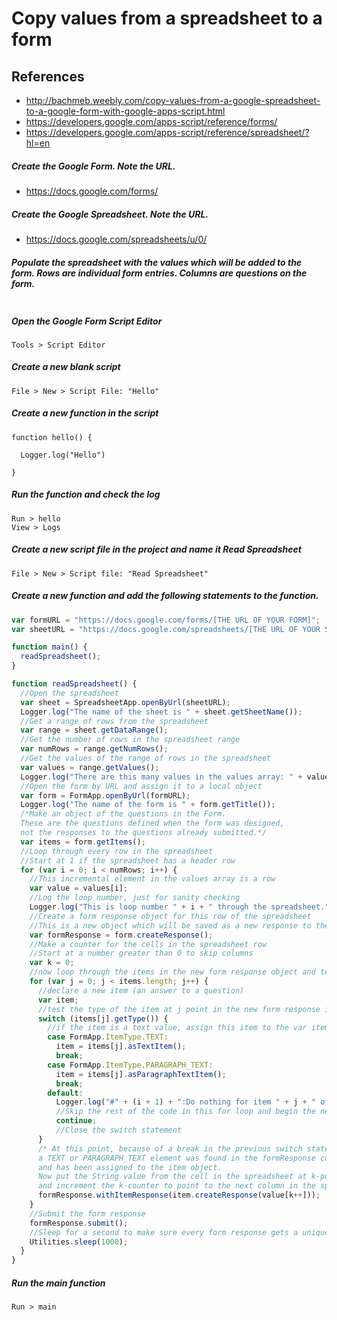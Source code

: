 # Copy values from a spreadsheet to a form

## References
* http://bachmeb.weebly.com/copy-values-from-a-google-spreadsheet-to-a-google-form-with-google-apps-script.html
* https://developers.google.com/apps-script/reference/forms/
* https://developers.google.com/apps-script/reference/spreadsheet/?hl=en

##### Create the Google Form. Note the URL.
* https://docs.google.com/forms/
 
##### Create the Google Spreadsheet. Note the URL.
* https://docs.google.com/spreadsheets/u/0/

##### Populate the spreadsheet with the values which will be added to the form. Rows are individual form entries. Columns are questions on the form.
```
```

##### Open the Google Form Script Editor
    Tools > Script Editor

##### Create a new blank script
    File > New > Script File: "Hello"

##### Create a new function in the script
```
function hello() {

  Logger.log("Hello")
  
}
```

##### Run the function and check the log
    Run > hello
    View > Logs

##### Create a new script file in the project and name it Read Spreadsheet
    File > New > Script file: "Read Spreadsheet"
    
##### Create a new function and add the following statements to the function.
```javascript
var formURL = "https://docs.google.com/forms/[THE URL OF YOUR FORM]";
var sheetURL = "https://docs.google.com/spreadsheets/[THE URL OF YOUR SPREADSHEET]";

function main() {
  readSpreadsheet();
}

function readSpreadsheet() {
  //Open the spreadsheet
  var sheet = SpreadsheetApp.openByUrl(sheetURL);
  Logger.log("The name of the sheet is " + sheet.getSheetName());
  //Get a range of rows from the spreadsheet
  var range = sheet.getDataRange();
  //Get the number of rows in the spreadsheet range
  var numRows = range.getNumRows();
  //Get the values of the range of rows in the spreadsheet
  var values = range.getValues();
  Logger.log("There are this many values in the values array: " + values.length);
  //Open the form by URL and assign it to a local object
  var form = FormApp.openByUrl(formURL);
  Logger.log("The name of the form is " + form.getTitle());
  /*Make an object of the questions in the Form. 
  These are the questions defined when the form was designed, 
  not the responses to the questions already submitted.*/
  var items = form.getItems();
  //Loop through every row in the spreadsheet
  //Start at 1 if the spreadsheet has a header row
  for (var i = 0; i < numRows; i++) {
    //This incremental element in the values array is a row
    var value = values[i];
    //Log the loop number, just for sanity checking
    Logger.log("This is loop number " + i + " through the spreadsheet.");
    //Create a form response object for this row of the spreadsheet
    //This is a new object which will be saved as a new response to the form
    var formResponse = form.createResponse();
    //Make a counter for the cells in the spreadsheet row
    //Start at a number greater than 0 to skip columns
    var k = 0;
    //now loop through the items in the new form response object and test the type of each
    for (var j = 0; j < items.length; j++) {
      //declare a new item (an answer to a question)
      var item;
      //test the type of the item at j point in the new form response items array
      switch (items[j].getType()) {
        //if the item is a text value, assign this item to the var item and break the switch statement
        case FormApp.ItemType.TEXT:
          item = items[j].asTextItem();
          break;
        case FormApp.ItemType.PARAGRAPH_TEXT:
          item = items[j].asParagraphTextItem();
          break;
        default:
          Logger.log("#" + (i + 1) + ":Do nothing for item " + j + " of type " + items[j].getType());
          //Skip the rest of the code in this for loop and begin the next loop
          continue;
          //Close the switch statement
      }
      /* At this point, because of a break in the previous switch statement, 
      a TEXT or PARAGRAPH_TEXT element was found in the formResponse collection 
      and has been assigned to the item object. 
      Now put the String value from the cell in the spreadsheet at k-position into this element 
      and increment the k-counter to point to the next column in the spreadsheet row */
      formResponse.withItemResponse(item.createResponse(value[k++]));
    }
    //Submit the form response
    formResponse.submit();
    //Sleep for a second to make sure every form response gets a unique timestamp
    Utilities.sleep(1000);
  }
}
```
##### Run the main function
    Run > main
